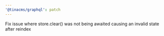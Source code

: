 ```yaml
---
'@tinacms/graphql': patch
---
```


Fix issue where store.clear() was not being awaited causing an invalid state after reindex
